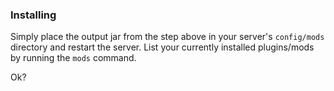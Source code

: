 

### Installing

Simply place the output jar from the step above in your server's `config/mods` directory and restart the server.
List your currently installed plugins/mods by running the `mods` command.

Ok?
